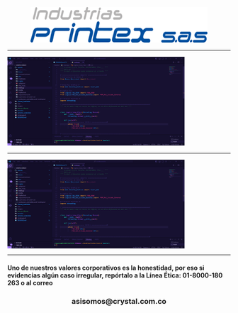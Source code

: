 <p align="center">
  <a href="" rel="noopener">
 <img width=400px height=80px src="/images/Logo Printex [Convertido].png" alt="Project logo"></a>
</p>
<hr>
<img width=400px height=200px src="/images/Captura.PNG" alt="Project logo"></a>
<hr>
<div style="display: flex; justify-content: left; align-items: center;">
  <img width=400px height=200px src="/images/Captura.PNG" alt="Descripción de la imagen">
</div>
<hr>
<h4>Uno de nuestros valores corporativos es la honestidad, por eso si evidencias algún caso irregular, repórtalo a la Línea Ética: 01-8000-180 263 o al correo</h4><h3 align="center">asisomos@crystal.com.co</h3>
</a>

